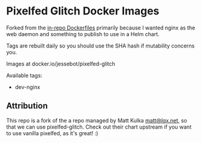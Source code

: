 # Pixelfed Glitch Docker Images

Forked from the [in-repo Dockerfiles](https://github.com/pixelfed-glitch/pixelfed/tree/dev/contrib/docker) primarily because I wanted nginx as the web daemon and something to publish to use in a Helm chart.

Tags are rebuilt daily so you should use the SHA hash if mutability concerns you.

Images at docker.io/jessebot/pixelfed-glitch

Available tags:
- dev-nginx

## Attribution

This repo is a fork of the a repo managed by Matt Kulka <matt@lqx.net>, so that we can use pixelfed-glitch. Check out their chart upstream if you want to use vanilla pixelfed, as it's great! :)
